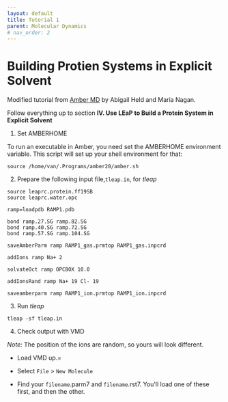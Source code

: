 ```yaml
---
layout: default
title: Tutorial 1 
parent: Molecular Dynamics
# nav_order: 2
---
```


# Building Protien Systems in Explicit Solvent

Modified tutorial from [Amber MD](https://ambermd.org/tutorials/basic/tutorial7/index.php) by Abigail Held and Maria Nagan.

Follow everything up to section **IV. Use LEaP to Build a Protein System in Explicit Solvent**

1. Set AMBERHOME

To run an executable in Amber, you need set the AMBERHOME environment variable. This script will set up your shell environment for that:

```
source /home/van/.Programs/amber20/amber.sh
```

2. Prepare the following input file,`tleap.in`, for *tleap*

```
source leaprc.protein.ff19SB
source leaprc.water.opc

ramp=loadpdb RAMP1.pdb

bond ramp.27.SG ramp.82.SG
bond ramp.40.SG ramp.72.SG
bond ramp.57.SG ramp.104.SG

saveAmberParm ramp RAMP1_gas.prmtop RAMP1_gas.inpcrd

addIons ramp Na+ 2

solvateOct ramp OPCBOX 10.0

addIonsRand ramp Na+ 19 Cl- 19

saveamberparm ramp RAMP1_ion.prmtop RAMP1_ion.inpcrd
```

3. Run *tleap*

```
tleap -sf tleap.in
```

4. Check output with VMD

*Note:* The position of the ions are random, so yours will look different.

- Load VMD up.=

- Select `File` > `New Molecule`

- Find your `filename`.parm7 and `filename`.rst7. You'll load one of these first, and then the other.